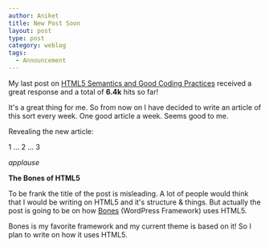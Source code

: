 ```yaml
---
author: Aniket
title: New Post Soon
layout: post
type: post
category: weblog
tags:
  - Announcement
---
```


My last post on [HTML5 Semantics and Good Coding Practices](http://www.aniketpant.com/posts/html5-semantics-and-good-coding-practices) received a great response and a total of **6.4k** hits so far!

It's a great thing for me. So from now on I have decided to write an article of this sort every week. One good article a week. Seems good to me.

Revealing the new article:

1 … 2 … 3

*applause*

**The Bones of HTML5**

To be frank the title of the post is misleading. A lot of people would think that I would be writing on HTML5 and it's structure & things.
But actually the post is going to be on how [Bones](http://themble.com/bones) (WordPress Framework) uses HTML5.

Bones is my favorite framework and my current theme is based on it! So I plan to write on how it uses HTML5.
